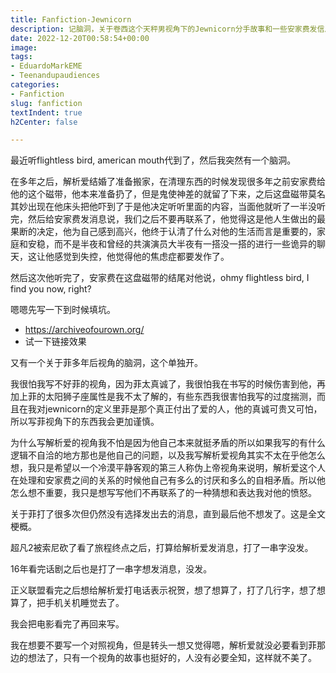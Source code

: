 ```yaml
---
title: Fanfiction-Jewnicorn
description: 记脑洞，关于卷西这个天秤男视角下的Jewnicorn分手故事和一些安家费发信息零碎片段。
date: 2022-12-20T00:58:54+00:00
image: 
tags:
- EduardoMarkEME
- Teenandupaudiences
categories:
- Fanfiction
slug: fanfiction
textIndent: true
h2Center: false

---
```

最近听flightless bird, american mouth代到了，然后我突然有一个脑洞。

在多年之后，解析爱结婚了准备搬家，在清理东西的时候发现很多年之前安家费给他的这个磁带，他本来准备扔了，但是鬼使神差的就留了下来，之后这盘磁带莫名其妙出现在他床头把他吓到了于是他决定听听里面的内容，当面他就听了一半没听完，然后给安家费发消息说，我们之后不要再联系了，他觉得这是他人生做出的最果断的决定，他为自己感到高兴，他终于认清了什么对他的生活而言是重要的，家庭和安稳，而不是半夜和曾经的共演演员大半夜有一搭没一搭的进行一些诡异的聊天，这让他感觉到失控，他觉得他的焦虑症都要发作了。

然后这次他听完了，安家费在这盘磁带的结尾对他说，ohmy flightless bird, I find you now, right?

嗯嗯先写一下到时候填坑。

* https://archiveofourown.org/
* 试一下链接效果

又有一个关于菲多年后视角的脑洞，这个单独开。

我很怕我写不好菲的视角，因为菲太真诚了，我很怕我在书写的时候伤害到他，再加上菲的太阳狮子座属性是我不太了解的，有些东西我很害怕我写的过度揣测，而且在我对jewnicorn的定义里菲是那个真正付出了爱的人，他的真诚可贵又可怕，所以写菲视角下的东西我会更加谨慎。

为什么写解析爱的视角我不怕是因为他自己本来就挺矛盾的所以如果我写的有什么逻辑不自洽的地方那也是他自己的问题，以及我写解析爱视角其实不太在乎他怎么想，我只是希望以一个冷漠平静客观的第三人称伪上帝视角来说明，解析爱这个人在处理和安家费之间的关系的时候他自己有多么的讨厌和多么的自相矛盾。所以他怎么想不重要，我只是想写写他们不再联系了的一种猜想和表达我对他的愤怒。

关于菲打了很多次但仍然没有选择发出去的消息，直到最后他不想发了。这是全文梗概。

超凡2被索尼砍了看了旅程终点之后，打算给解析爱发消息，打了一串字没发。

16年看完话剧之后也是打了一串字想发消息，没发。

正义联盟看完之后想给解析爱打电话表示祝贺，想了想算了，打了几行字，想了想算了，把手机关机睡觉去了。

我会把电影看完了再回来写。

我在想要不要写一个对照视角，但是转头一想又觉得嗯，解析爱就没必要看到菲那边的想法了，只有一个视角的故事也挺好的，人没有必要全知，这样就不美了。
